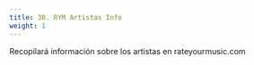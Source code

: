```yaml
---
title: 30. RYM Artistas Info
weight: 1
---
```


Recopilará información sobre los artistas en rateyourmusic.com

>